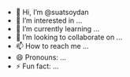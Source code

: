 - 👋 Hi, I’m @suatsoydan
- 👀 I’m interested in ...
- 🌱 I’m currently learning ...
- 💞️ I’m looking to collaborate on ...
- 📫 How to reach me ...
- 😄 Pronouns: ...
- ⚡ Fun fact: ...

<!---
suatsoydan/suatsoydan is a ✨ special ✨ repository because its `README.md` (this file) appears on your GitHub profile.
You can click the Preview link to take a look at your changes.
--->
